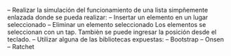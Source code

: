 – Realizar la simulación del funcionamiento de una lista simpñemente enlazada donde se pueda realizar:
  – Insertar un elemento en un lugar seleccionado
  – Eliminar un elemento seleccionado
Los elementos se seleccionan con un tap.
Tambièn se puede ingresar la posición desde el teclado.
– Utilizar alguna de las bibliotecas expuestas:
  – Bootstrap
  – Onsen
  – Ratchet
